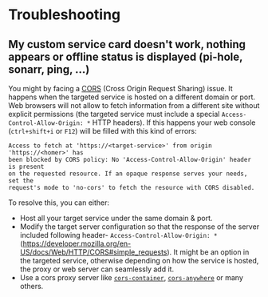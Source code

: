 # Troubleshooting

## My custom service card doesn't work, nothing appears or offline status is displayed (pi-hole, sonarr, ping, ...)

You might by facing a [CORS](https://developer.mozilla.org/en-US/docs/Web/HTTP/CORS)
(Cross Origin Request Sharing) issue. It happens when the targeted service is
hosted on a different domain or port. Web browsers will not allow to fetch
information from a different site without explicit permissions (the targeted
service must include a special `Access-Control-Allow-Origin: *` HTTP headers).
If this happens your web console (`ctrl+shift+i` or `F12`) will be filled with
this kind of errors:

```text
Access to fetch at 'https://<target-service>' from origin 'https://<homer>' has
been blocked by CORS policy: No 'Access-Control-Allow-Origin' header is present
on the requested resource. If an opaque response serves your needs, set the
request's mode to 'no-cors' to fetch the resource with CORS disabled.
```

To resolve this, you can either:

* Host all your target service under the same domain & port.
* Modify the target server configuration so that the response of the server
included following header- `Access-Control-Allow-Origin: *`
(<https://developer.mozilla.org/en-US/docs/Web/HTTP/CORS#simple_requests>). It
might be an option in the targeted service, otherwise depending on how the
service is hosted, the proxy or web server can seamlessly add it.
* Use a cors proxy server like
[`cors-container`](https://github.com/imjacobclark/cors-container),
[`cors-anywhere`](https://github.com/Rob--W/cors-anywhere) or many others.
